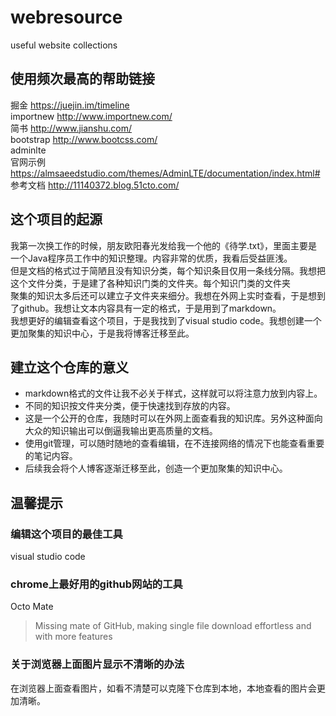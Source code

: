 # webresource
useful website collections
## 使用频次最高的帮助链接
掘金 https://juejin.im/timeline  
importnew http://www.importnew.com/  
简书 http://www.jianshu.com/  
bootstrap http://www.bootcss.com/  
adminlte  
官网示例    https://almsaeedstudio.com/themes/AdminLTE/documentation/index.html#  
参考文档    http://11140372.blog.51cto.com/  
## 这个项目的起源
我第一次换工作的时候，朋友欧阳春光发给我一个他的《待学.txt》，里面主要是一个Java程序员工作中的知识整理。内容非常的优质，我看后受益匪浅。  
但是文档的格式过于简陋且没有知识分类，每个知识条目仅用一条线分隔。我想把这个文件分类，于是建了各种知识门类的文件夹。每个知识门类的文件夹  
聚集的知识太多后还可以建立子文件夹来细分。我想在外网上实时查看，于是想到了github。我想让文本内容具有一定的格式，于是用到了markdown。  
我想更好的编辑查看这个项目，于是我找到了visual studio code。我想创建一个更加聚集的知识中心，于是我将博客迁移至此。  
## 建立这个仓库的意义
* markdown格式的文件让我不必关于样式，这样就可以将注意力放到内容上。
* 不同的知识按文件夹分类，便于快速找到存放的内容。
* 这是一个公开的仓库，我随时可以在外网上面查看我的知识库。另外这种面向大众的知识输出可以倒逼我输出更高质量的文档。
* 使用git管理，可以随时随地的查看编辑，在不连接网络的情况下也能查看重要的笔记内容。
* 后续我会将个人博客逐渐迁移至此，创造一个更加聚集的知识中心。
## 温馨提示
### 编辑这个项目的最佳工具
visual studio code
### chrome上最好用的github网站的工具
Octo Mate
> Missing mate of GitHub, making single file download effortless and with more features
### 关于浏览器上面图片显示不清晰的办法
在浏览器上面查看图片，如看不清楚可以克隆下仓库到本地，本地查看的图片会更加清晰。
